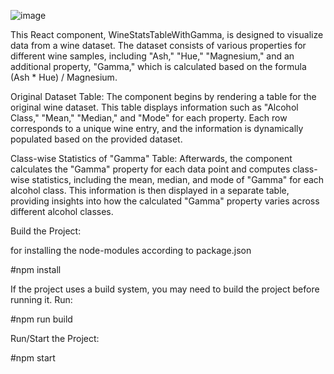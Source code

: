 ![image](https://github.com/vinayak-blip/manufac-assignment/assets/65493435/92f8eb25-37d5-4c9c-b6db-892a9c67d98e)


This React component, WineStatsTableWithGamma, is designed to visualize data from a wine dataset. The dataset consists of various properties for different wine samples, including "Ash," "Hue," "Magnesium," and an additional property, "Gamma," which is calculated based on the formula (Ash * Hue) / Magnesium.

Original Dataset Table:
The component begins by rendering a table for the original wine dataset. This table displays information such as "Alcohol Class," "Mean," "Median," and "Mode" for each property. Each row corresponds to a unique wine entry, and the information is dynamically populated based on the provided dataset.

Class-wise Statistics of "Gamma" Table:
Afterwards, the component calculates the "Gamma" property for each data point and computes class-wise statistics, including the mean, median, and mode of "Gamma" for each alcohol class. This information is then displayed in a separate table, providing insights into how the calculated "Gamma" property varies across different alcohol classes.


Build the Project:

for installing the node-modules according to package.json

#npm install

If the project uses a build system, you may need to build the project before running it. Run:

#npm run build

Run/Start the Project:

#npm start
